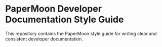 # PaperMoon Developer Documentation Style Guide

This repository contains the PaperMoon style guide for writing clear and consistent developer documentation.
